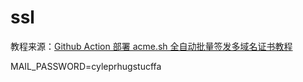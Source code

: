 # ssl

教程来源：[Github Action 部署 acme.sh 全自动批量签发多域名证书教程](https://www.ioiox.com/archives/104.html)

MAIL_PASSWORD=cyleprhugstucffa
